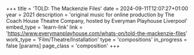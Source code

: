 +++
title = 'TOLD: The Mackenzie Files'
date = 2024-09-11T12:07:27+01:00
year = 2021
description = 'original music for online production by The Coach House Theatre Company, hosted by Everyman Playhouse Liverpool'
embed_type = 'learn-link'
link = 'https://www.everymanplayhouse.com/whats-on/told-the-mackenzie-files'
work_type = 'Film/Theatre/Installation'
type = 'compositions'
in_progress = false
[params]
    page_class = 'composition'
+++
